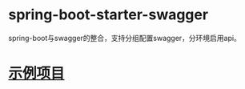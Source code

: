 # spring-boot-starter-swagger
spring-boot与swagger的整合，支持分组配置swagger，分环境启用api。

# [示例项目](https://gitee.com/reger/spring-boot-starter-swagger-example)
